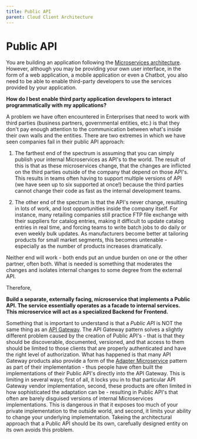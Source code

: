 ```yaml
---
title: Public API
parent: Cloud Client Architecture
---
```

Public API
===

You are building an application following the [Microservices architecture](../Microservices/Microservices-Architecture.md).  However, although you may be providing your own user interface, in the form of a web application, a mobile application or even a Chatbot, you also need to be able to enable third-party developers to use the services provided by your application.

**How do I best enable third party application developers to interact programmatically with my applications?**

A problem we have often encountered in Enterprises that need to work with third parties (business partners, governmental entities, etc.) is that they don't pay enough attention to the communication between what's inside their own walls and the entities.  There are two extremes in which we have seen companies fail in their public API approach:

1. The farthest end of the spectrum is assuming that you can simply publish your internal Microservices as API's to the world.  The result of this is that as these microservices change, that the changes are inflicted on the third parties outside of the company that depend on those API's.  This results in teams often having to support multiple versions of API (we have seen up to six supported at once!) because the third parties cannot change their code as fast as the internal development teams.

2. The other end of the spectrum is that the API's never change, resulting in lots of work, and lost opportunities inside the company itself.  For instance, many retailing companies still practice FTP file exchange with their suppliers for catalog entries, making it difficult to update catalog entries in real time, and forcing teams to write batch jobs to do daily or even weekly bulk updates.  As manufacturers become better at tailoring products for small market segments, this becomes untenable - especially as the number of products increases dramatically.

Neither end will work - both ends put an undue burden on one or the other partner, often both.  What is needed is something that moderates the changes and isolates internal changes to some degree from the external API.

Therefore,

**Build a separate, externally facing, microservice that implements a Public API. The service essentially operates as a facade to internal services.  This microservice will act as a specialized Backend for Frontend.**

Something that is important to understand is that a *Public API* is NOT the same thing as an [API Gateway](https://microservices.io/patterns/apigateway.html).  The API Gateway pattern solves a slightly different problem caused by the creation of Public API's - that is that they should be discoverable, documented, versioned, and that access to them should be limited to those clients that are properly authenticated and have the right level of authorization.  What has happened is that many API Gateway products also provide a form of the [Adapter Microservice](../Microservices/Adapter-Microservice.md) pattern as part of their implementation - thus people have often built the implementations of their Public API's directly into the API Gateway.  This is limiting in several ways; first of all, it locks you in to that particular API Gateway vendor implementation, second, these products are often limited in how sophisticated the adaptation can be - resulting in Public API's that often are barely disguised versions of internal Microservices implementations.  This is dangerous in that it exposes too much of your private implementation to the outside world, and second, it limits your ability to change your underlying implementation.  Takeing the architectural approach that a Public API should be its own, carefually designed entity on its own avoids this problem.
